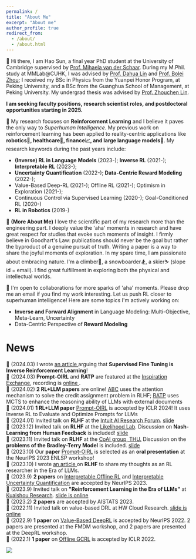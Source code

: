```yaml
---
permalink: /
title: "About Me"
excerpt: "About me"
author_profile: true
redirect_from:
  - /about/
  - /about.html
---
```


🚀 Hi there, I am Hao Sun, a final year PhD student at the University of Cambridge supervised by <a href="https://www.vanderschaar-lab.com/prof-mihaela-van-der-schaar/">Prof. Mihaela van der Schaar</a>. During my M.Phil. study at MMLab@CUHK, I was advised by <a href="http://dahua.me/">Prof. Dahua Lin</a> and <a href="http://bzhou.ie.cuhk.edu.hk/">Prof. Bolei Zhou</a>; I received my BSc in Physics from the Yuanpei Honor Program, at Peking University, and a BSc from the Guanghua School of Management, at Peking University. My undergrad thesis was advised by <a href="https://zhouchenlin.github.io/">Prof. Zhouchen Lin</a>.

**I am seeking faculty positions, research scientist roles, and postdoctoral opportunities starting in 2025.**

🤖️ My research focuses on **Reinforcement Learning** and I believe it paves the only way to *Superhuman Intelligence*. My previous work on reinforcement learning has been applied to reality-centric applications like **robotics🦾, healthcare💉, finance📈, and large language models🧠**. My research keywords during the past years include:
- **(Inverse) RL in Language Models** (2023-); **Inverse RL** (2021-); **Interpretable RL** (2023-); 
- **Uncertainty Quantification** (2022-); **Data-Centric Reward Modeling** (2022-);
- Value-Based Deep-RL (2021-); Offline RL (2021-); Optimism in Exploration (2021-); 
- Continuous Control via Supervised Learning (2020-); Goal-Conditioned RL (2020-)
- **RL in Robotics** (2019-)


🙋 **(More About Me)** I love the scientific part of my research more than the engineering part. I deeply value the 'aha' moments in research and have great respect for studies that evoke such moments of insight. I firmly believe in Goodhart's Law: publications should never be the goal but rather the byproduct of a genuine pursuit of truth. Writing a paper is a way to share the joyful moments of exploration. 
In my spare time, I am passionate about embracing nature. I'm a climber🧗, a snowboarder🏂, a skier⛷️ (slope id = email). I find great fulfillment in exploring both the physical and intellectual worlds.

🤝 I'm open to collaborations for more sparks of 'aha' moments. Please drop me an email if you find my work interesting. Let us push RL closer to superhuman intelligence! Here are some topics I'm actively working on:
- **Inverse and Forward Alignment** in Language Modeling: Multi-Objective, Meta-Learn, Uncertainty
- Data-Centric Perspective of **Reward Modeling**


News
======
📄 (2024.03) I wrote <a href="https://arxiv.org/abs/2403.12017">an article </a> arguing that **Supervised Fine Tuning is Inverse Reinforcement Learning**! <br>
💬 (2024.03) **Prompt-OIRL** and **RATP** are featured at the [Inspiration Exchange](https://www.vanderschaar-lab.com/engagement-sessions/inspiration-exchange/), recording is <a href="https://www.youtube.com/watch?v=NYYYbQ_EN30&ab_channel=vanderSchaarLab"> online </a>. <br>
📄 (2024.02) **2 RL+LLM papers** are online! [ABC](https://arxiv.org/pdf/2402.00782.pdf) uses the attention mechanism to solve the credit assignment problem in RLHF; [RATP](https://arxiv.org/pdf/2402.07812.pdf) uses MCTS to enhance the reasoning ability of LLMs with external documents<br>
📄 (2024.01) **1 RL+LLM paper** [Prompt-OIRL](https://arxiv.org/pdf/2309.06553.pdf) is accepted by ICLR 2024! It uses Inverse RL to Evaluate and Optimize Prompts for LLMs<br>
💬 (2024.01) Invited talk on **RLHF** at the [Intuit AI Research Forum](https://www.intuit.com/technology/). <a href="https://holarissun.github.io/files/RLHF_Dec.pdf"> slide </a> <br>
💬 (2023.12) Invited talk on **RLHF** at the [Likelihood Lab](http://www.maxlikelihood.cn/). Discussion on **Nash-Learning from Human Feedback** is included! <a href="https://holarissun.github.io/files/RLHF_Dec.pdf"> slide </a> <br>
💬 (2023.11) Invited talk on **RLHF** at the [CoAI group, THU.](https://huggingface.co/thu-coai) Discussion on the **problems of the Bradley-Terry Model** is included. <a href="https://holarissun.github.io/files/RLHF_Nov.pdf"> slide  </a> <br>
📄 (2023.10) Our **paper** [Prompt-OIRL](https://arxiv.org/pdf/2309.06553.pdf) is selected as an **oral presentation** at the NeurIPS 2023 ENLSP workshop!<br>
📄 (2023.10) I wrote <a href="https://arxiv.org/abs/2310.06147">an article </a> on **RLHF** to share my thoughts as an RL researcher in the Era of LLMs. <br>
📄 (2023.9) **2 papers** on [Interpretable Offline RL](https://arxiv.org/abs/2310.07747) and [Interpretable Uncertainty Quantification](https://arxiv.org/abs/2207.05161) are accepted by NeurIPS 2023. <br>
💬 (2023.9) Invited talk on **"Reinforcement Learning in the Era of LLMs"** at [Kuaishou Research](https://usrdc.kuaishou.com/). <a href="https://holarissun.github.io/files/RLHF_Kuai_final.pdf"> slide is online </a>  <br>
📄 (2023.2) **2 papers** are accepted by AISTATS 2023. <br>
💬 (2022.11) Invited talk on value-based DRL at HW Cloud Research. <a href="https://sites.google.com/view/rewardshaping"> slide is online </a>  <br>
📄 (2022.9) **1 paper** on [Value-Based DeepRL](https://proceedings.neurips.cc/paper_files/paper/2022/file/f600d1a3f6a63f782680031f3ce241a7-Paper-Conference.pdf) is accepted by NeurIPS 2022. 2 papers are presented at the FMDM workshop, and 2 papers are presented at the DeepRL workshop. <br>
📄 (2022.1) **1 paper** on [Offline GCRL](https://arxiv.org/abs/2202.04478) is accepted by ICLR 2022. <be>


<a href="https://clustrmaps.com/site/1bysk"  title="Visit tracker"><img src="//www.clustrmaps.com/map_v2.png?d=RtOCs2DxbgCleb2bwL7ZaU9kONDpyPNXGY_Guo_CtaM&cl=ffffff" /></a>

<!--

Education
======
 <span style="font-weight: bold;"> 💪 Ph.D., van der Schaar Lab, University of Cambridge, Jun.2025 (expected)<br>
  </span>
  - Research Topic: Reality-Centric Deep Reinforcement Learning

  <span style="font-weight: bold;"> 🎓 M.Phil., MMLab, The Chinese University of Hong Kong, Sep.2021.<br>
  </span>
  - Thesis:
    <a href="https://github.com/2Groza/MPhil_Thesis/blob/main/MPhil_Thesis.pdf">Toward Practical Deep Reinforcement Learning: Sample-Efficient Self-Supervised Continuous Control</a><br>
  
  - Slide can be found at: 
    <a href="https://github.com/2Groza/MPhil_Thesis/blob/main/Toward%20Practical%20Reinforcement%20Learning.pptx">Slide</a><br>
  <p class="item_desc"></p>
  
  
<span style="font-weight: bold;"> 👨‍🎓 B.Sc., School of Physics & Yuanpei College, Peking University, Jul.2018.<br>
</span>


I worked as an RA at the LCDM group@UIUC. I used to work on cosmology gravitational lensing in Prof.  and Ultracold atom during my undergrad research.
-->
